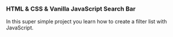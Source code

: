 ### HTML & CSS & Vanilla JavaScript Search Bar

In this super simple project you learn how to create a filter list with JavaScript.
